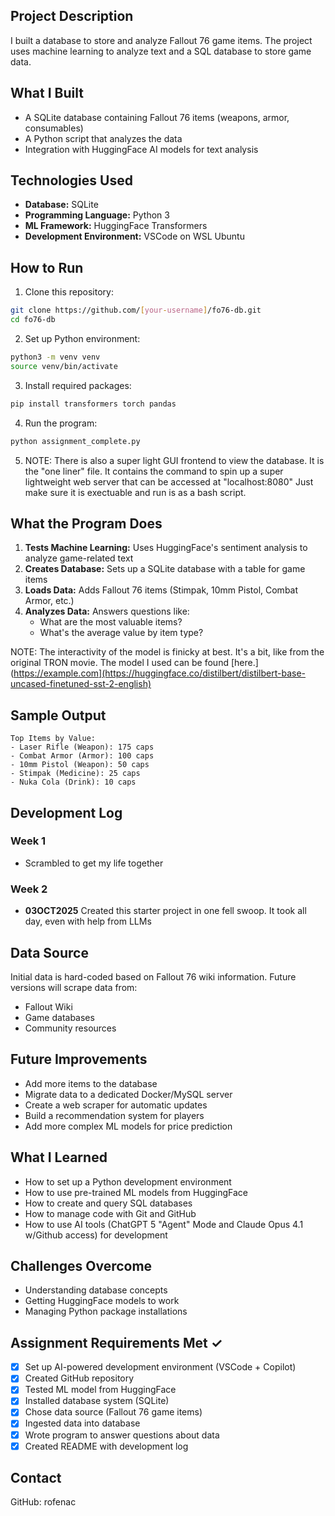 ## Project Description
I built a database to store and analyze Fallout 76 game items. The project uses machine learning to analyze text and a SQL database to store game data.

## What I Built
- A SQLite database containing Fallout 76 items (weapons, armor, consumables)
- A Python script that analyzes the data
- Integration with HuggingFace AI models for text analysis

## Technologies Used
- **Database:** SQLite
- **Programming Language:** Python 3
- **ML Framework:** HuggingFace Transformers
- **Development Environment:** VSCode on WSL Ubuntu

## How to Run

1. Clone this repository:
```bash
git clone https://github.com/[your-username]/fo76-db.git
cd fo76-db
```

2. Set up Python environment:
```bash
python3 -m venv venv
source venv/bin/activate
```

3. Install required packages:
```bash
pip install transformers torch pandas
```

4. Run the program:
```bash
python assignment_complete.py
```

5. NOTE: There is also a super light GUI frontend to view the database. It is the "one liner" file. It contains the command to spin up a super lightweight web server that can be accessed at "localhost:8080" Just make sure it is exectuable and run is as a bash script.

## What the Program Does

1. **Tests Machine Learning:** Uses HuggingFace's sentiment analysis to analyze game-related text
2. **Creates Database:** Sets up a SQLite database with a table for game items
3. **Loads Data:** Adds Fallout 76 items (Stimpak, 10mm Pistol, Combat Armor, etc.)
4. **Analyzes Data:** Answers questions like:
   - What are the most valuable items?
   - What's the average value by item type?

NOTE: The interactivity of the model is finicky at best. It's a bit, like from the original TRON movie. The model I used can be found [here.](https://example.com](https://huggingface.co/distilbert/distilbert-base-uncased-finetuned-sst-2-english)

## Sample Output
```
Top Items by Value:
- Laser Rifle (Weapon): 175 caps
- Combat Armor (Armor): 100 caps
- 10mm Pistol (Weapon): 50 caps
- Stimpak (Medicine): 25 caps
- Nuka Cola (Drink): 10 caps
```

## Development Log

### Week 1
- Scrambled to get my life together

### Week 2
- **03OCT2025** Created this starter project in one fell swoop. It took all day, even with help from LLMs

## Data Source
Initial data is hard-coded based on Fallout 76 wiki information. Future versions will scrape data from:
- Fallout Wiki
- Game databases
- Community resources

## Future Improvements
- Add more items to the database
- Migrate data to a dedicated Docker/MySQL server
- Create a web scraper for automatic updates
- Build a recommendation system for players
- Add more complex ML models for price prediction

## What I Learned
- How to set up a Python development environment
- How to use pre-trained ML models from HuggingFace  
- How to create and query SQL databases
- How to manage code with Git and GitHub
- How to use AI tools (ChatGPT 5 "Agent" Mode and Claude Opus 4.1 w/Github access) for development

## Challenges Overcome
- Understanding database concepts
- Getting HuggingFace models to work
- Managing Python package installations

## Assignment Requirements Met ✓
- [x] Set up AI-powered development environment (VSCode + Copilot)
- [x] Created GitHub repository
- [x] Tested ML model from HuggingFace
- [x] Installed database system (SQLite)
- [x] Chose data source (Fallout 76 game items)
- [x] Ingested data into database
- [x] Wrote program to answer questions about data
- [x] Created README with development log

## Contact
GitHub: rofenac
